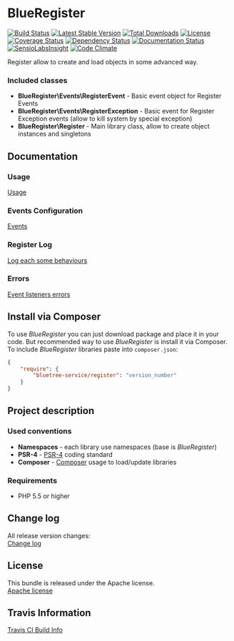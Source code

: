 # BlueRegister

[![Build Status](https://travis-ci.org/bluetree-service/register.svg)](https://travis-ci.org/bluetree-service/register)
[![Latest Stable Version](https://poser.pugx.org/bluetree-service/register/v/stable.svg)](https://packagist.org/packages/bluetree-service/register)
[![Total Downloads](https://poser.pugx.org/bluetree-service/register/downloads.svg)](https://packagist.org/packages/bluetree-service/register)
[![License](https://poser.pugx.org/bluetree-service/register/license.svg)](https://packagist.org/packages/bluetree-service/register)
[![Coverage Status](https://coveralls.io/repos/github/bluetree-service/register/badge.svg?branch=master)](https://coveralls.io/github/bluetree-service/register?branch=master)
[![Dependency Status](https://www.versioneye.com/user/projects/594527b26725bd00163ecc5a/badge.svg?style=flat-square)](https://www.versioneye.com/user/projects/594527b26725bd00163ecc5a)
[![Documentation Status](https://readthedocs.org/projects/bluetree-serviceregister/badge/?version=latest)](http://bluetree-serviceregister.readthedocs.io/en/latest/?badge=latest)
[![SensioLabsInsight](https://insight.sensiolabs.com/projects/06b4a644-7432-444c-ae2f-1fe61bd77831/mini.png)](https://insight.sensiolabs.com/projects/06b4a644-7432-444c-ae2f-1fe61bd77831)
[![Code Climate](https://codeclimate.com/github/bluetree-service/register/badges/gpa.svg)](https://codeclimate.com/github/bluetree-service/register)

Register allow to create and load objects in some advanced way.

### Included classes
* **BlueRegister\Events\RegisterEvent** - Basic event object for Register Events
* **BlueRegister\Events\RegisterException** - Basic event for Register Exception events (allow to kill system by special exception)
* **BlueRegister\Register** - Main library class, allow to create object instances and singletons

## Documentation

### Usage
[Usage](https://github.com/bluetree-service/event/doc/usage.md)

### Events Configuration
[Events](https://github.com/bluetree-service/event/doc/events.md)

### Register Log
[Log each some behaviours](https://github.com/bluetree-service/event/doc/register_log.md)

### Errors
[Event listeners errors](https://github.com/bluetree-service/event/doc/errors.md)

## Install via Composer
To use _BlueRegister_ you can just download package and place it in your code. But recommended
way to use _BlueRegister_ is install it via Composer. To include _BlueRegister_
libraries paste into `composer.json`:

```json
{
    "require": {
        "bluetree-service/register": "version_number"
    }
}
```

## Project description

### Used conventions

* **Namespaces** - each library use namespaces (base is _BlueRegister_)
* **PSR-4** - [PSR-4](http://www.php-fig.org/psr/psr-4/) coding standard
* **Composer** - [Composer](https://getcomposer.org/) usage to load/update libraries

### Requirements

* PHP 5.5 or higher


## Change log
All release version changes:  
[Change log](https://github.com/bluetree-service/register/doc/changelog.md "Change log")

## License
This bundle is released under the Apache license.  
[Apache license](https://github.com/bluetree-service/register/LICENSE "Apache license")

## Travis Information
[Travis CI Build Info](https://travis-ci.org/bluetree-service/register)

